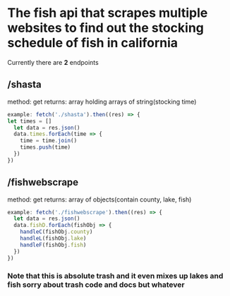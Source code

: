 # The fish api that scrapes multiple websites to find out the stocking schedule of fish in california


Currently there are **2** endpoints

## /shasta

method: get
returns: array holding arrays of string(stocking time)

```js
example: fetch('./shasta').then((res) => {
let times = []
  let data = res.json()
  data.times.forEach(time => {
    time = time.join()
    times.push(time)
  })
})

```

## /fishwebscrape

method: get
returns: array of objects(contain county, lake, fish)

```js
example: fetch('./fishwebscrape').then((res) => {
  let data = res.json()
  data.fishD.forEach(fishObj => {
    handleC(fishObj.county)
    handleL(fishObj.lake)
    handleF(fishObj.fish)
  })
})

```


### Note that this is absolute trash and it even mixes up lakes and fish sorry about trash code and docs but whatever
